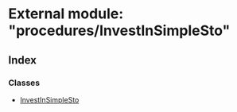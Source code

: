 # External module: "procedures/InvestInSimpleSto"

## Index

### Classes

* [InvestInSimpleSto](../classes/_procedures_investinsimplesto_.investinsimplesto.md)
